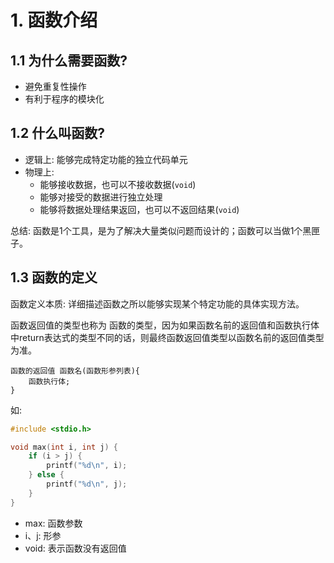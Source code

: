# 1. 函数介绍

## 1.1 为什么需要函数?
* 避免重复性操作
* 有利于程序的模块化


## 1.2 什么叫函数?

* 逻辑上: 能够完成特定功能的独立代码单元
* 物理上: 
  * 能够接收数据，也可以不接收数据(`void`)
  * 能够对接受的数据进行独立处理
  * 能够将数据处理结果返回，也可以不返回结果(`void`)
  
总结: 函数是1个工具，是为了解决大量类似问题而设计的；函数可以当做1个黑匣子。


## 1.3 函数的定义

函数定义本质: 详细描述函数之所以能够实现某个特定功能的具体实现方法。

函数返回值的类型也称为 函数的类型，因为如果函数名前的返回值和函数执行体中return表达式的类型不同的话，则最终函数返回值类型以函数名前的返回值类型为准。

```
函数的返回值 函数名(函数形参列表){
    函数执行体;
}
```

如:
```c
#include <stdio.h>

void max(int i, int j) {
    if (i > j) {
        printf("%d\n", i);
    } else {
        printf("%d\n", j);
    }
}
```
* max: 函数参数
* i、j: 形参
* void: 表示函数没有返回值

